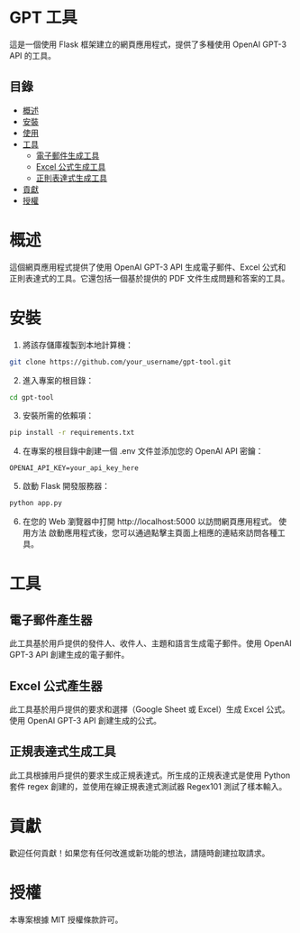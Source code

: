# GPT 工具

這是一個使用 Flask 框架建立的網頁應用程式，提供了多種使用 OpenAI GPT-3 API 的工具。

## 目錄
- [概述](#概述)
- [安裝](#安裝)
- [使用](#使用)
- [工具](#工具)
  - [電子郵件生成工具](#電子郵件生成工具)
  - [Excel 公式生成工具](#excel-公式生成工具)
  - [正則表達式生成工具](#正則表達式生成工具)
- [貢獻](#貢獻)
- [授權](#授權)

# 概述
這個網頁應用程式提供了使用 OpenAI GPT-3 API 生成電子郵件、Excel 公式和正則表達式的工具。它還包括一個基於提供的 PDF 文件生成問題和答案的工具。

# 安裝
1. 將該存儲庫複製到本地計算機：
```bash
git clone https://github.com/your_username/gpt-tool.git
```
2. 進入專案的根目錄：
```bash
cd gpt-tool
```
3. 安裝所需的依賴項：
```bash
pip install -r requirements.txt
```
4. 在專案的根目錄中創建一個 .env 文件並添加您的 OpenAI API 密鑰：

```
OPENAI_API_KEY=your_api_key_here
```
5. 啟動 Flask 開發服務器：
```bash
python app.py
```

6. 在您的 Web 瀏覽器中打開 http://localhost:5000 以訪問網頁應用程式。
使用方法
啟動應用程式後，您可以通過點擊主頁面上相應的連結來訪問各種工具。

# 工具
## 電子郵件產生器
此工具基於用戶提供的發件人、收件人、主題和語言生成電子郵件。使用 OpenAI GPT-3 API 創建生成的電子郵件。

## Excel 公式產生器
此工具基於用戶提供的要求和選擇（Google Sheet 或 Excel）生成 Excel 公式。使用 OpenAI GPT-3 API 創建生成的公式。

## 正規表達式生成工具
此工具根據用戶提供的要求生成正規表達式。所生成的正規表達式是使用 Python 套件 regex 創建的，並使用在線正規表達式測試器 Regex101 測試了樣本輸入。

# 貢獻
歡迎任何貢獻！如果您有任何改進或新功能的想法，請隨時創建拉取請求。

# 授權
本專案根據 MIT 授權條款許可。